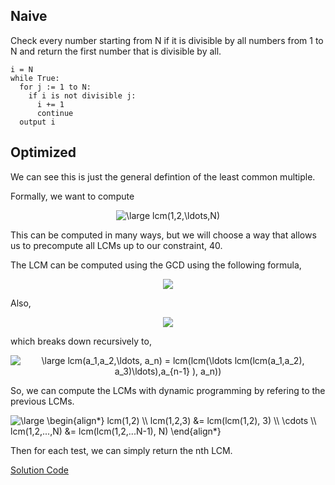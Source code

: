 ## Naive
Check every number starting from N if it is divisible by all numbers from 1 to N and return the first number that is divisible by all.
```
i = N
while True:
  for j := 1 to N:
    if i is not divisible j:
      i += 1
      continue
  output i
```

## Optimized
We can see this is just the general defintion of the least common multiple. 

Formally, we want to compute
  <div align='center'>
  <img src="https://latex.codecogs.com/gif.latex?\dpi{100}&space;\bg_white&space;\large&space;lcm(1,2,\ldots,N)" title="\large lcm(1,2,\ldots,N)" />
  </div>
  
This can be computed in many ways, but we will choose a way that allows us to precompute all LCMs up to our constraint, 40.

The LCM can be computed using the GCD using the following formula,
<div align='center'>
  <img src="https://latex.codecogs.com/gif.latex?\dpi{100}&space;\bg_white&space;\large&space;lcm(a,b)&space;=&space;\frac{|a&space;\cdot&space;b|}{gcd(a,b)}" />
</div>

Also, <div align='center'>
<img src="https://latex.codecogs.com/gif.latex?\dpi{100}&space;\bg_white&space;\large&space;lcm(a_1,a_2,\ldots,&space;a_n)&space;=&space;lcm((a_1,a_2,\ldots,a_{n-1}&space;),&space;a_n)" />
</div>

which breaks down recursively to, 
<div align='center'>
<img src="https://latex.codecogs.com/gif.latex?\dpi{100}&space;\bg_white&space;\large&space;lcm(a_1,a_2,\ldots,&space;a_n)&space;=&space;lcm(lcm(\ldots&space;lcm(lcm(a_1,a_2),&space;a_3)\ldots),a_{n-1}&space;),&space;a_n))" title="\large lcm(a_1,a_2,\ldots, a_n) = lcm(lcm(\ldots lcm(lcm(a_1,a_2), a_3)\ldots),a_{n-1} ), a_n))" />
</div>

So, we can compute the LCMs with dynamic programming by refering to the previous LCMs.

<img src="https://latex.codecogs.com/gif.latex?\dpi{100}&space;\bg_white&space;\large&space;\begin{align*}&space;lcm(1,2)&space;\\&space;lcm(1,2,3)&space;&=&space;lcm(lcm(1,2),&space;3)&space;\\&space;\cdots&space;\\&space;lcm(1,2,...,N)&space;&=&space;lcm(lcm(1,2,...N-1),&space;N)&space;\end{align*}" title="\large \begin{align*} lcm(1,2) \\ lcm(1,2,3) &= lcm(lcm(1,2), 3) \\ \cdots \\ lcm(1,2,...,N) &= lcm(lcm(1,2,...N-1), N) \end{align*}" />

Then for each test, we can simply return the nth LCM.


[Solution Code](https://github.com/zhaohanson1/project_euler_plus/edit/master/5%20-%20Smallest%20multiple/solution.py)

